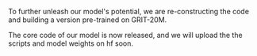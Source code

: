 To further unleash our model's potential, we are re-constructing the code and building a version pre-trained on GRIT-20M. 

The core code of our model is now released, and we will upload the the scripts and model weights on hf soon.

